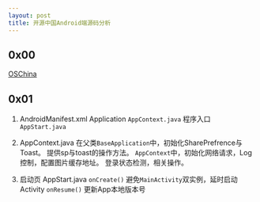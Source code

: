 ```yaml
---
layout: post
title: 开源中国Android端源码分析
---
```


## 0x00
[OSChina](https://git.oschina.net/oschina/android-app)     

## 0x01
1. AndroidManifest.xml
Application `AppContext.java`
程序入口 `AppStart.java`

2. AppContext.java
在父类`BaseApplication`中，初始化SharePrefrence与Toast。
提供sp与toast的操作方法。
`AppContext`中，初始化网络请求，Log控制，配置图片缓存地址。
登录状态检测，相关操作。
3. 启动页 AppStart.java
`onCreate()` 避免`MainActivity`双实例，延时启动Activity
`onResume()` 更新App本地版本号